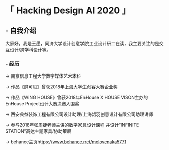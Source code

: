 # 「 Hacking Design AI 2020 」


## - 自我介绍  

大家好，我是王墨，同济大学设计创意学院工业设计研二在读，我主要关注的是交互设计/跨学科设计等。

 
### - 经历 

→ 南京信息工程大学数字媒体艺术本科

→ 作品《鲜可见》曾获2018年上海大学生创客大赛企业奖

→ 作品《WING HOUSE》曾获2018年EnHouse X HOUSE VISON主办的EnHouse Project设计大赛决赛入围奖

→ 西安典益装饰工程有限公司设计助理/上海韶羽创意设计有限公司助理讲师

→ 参与2018年张周捷老师主讲的数字家具设计课程
并设计“INFINITE STATION”高达主题家具/协助策展

→ behance主页https://www.behance.net/molovenaka5771
